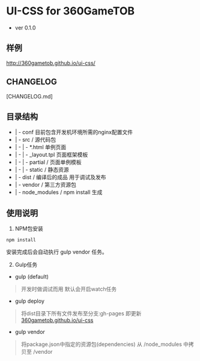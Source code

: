 # UI-CSS for 360GameTOB

- ver 0.1.0

## 样例
http://360gametob.github.io/ui-css/

## CHANGELOG

[CHANGELOG.md]

## 目录结构
* | - conf  目前包含开发机环境所需的nginx配置文件
* | - src / 源代码包
* | -  | -  *.html 单例页面
* | -  | -  _layout.tpl 页面框架模板
* | -  | -  partial /  页面单例模板
* | -  | -  static  /  静态资源
* | - dist / 编译后的成品 用于调试及发布
* | - vendor / 第三方资源包
* | - node_modules / npm install 生成


## 使用说明

1. NPM包安装

````
npm install
````
安装完成后会自动执行 gulp vendor 任务。

2. Gulp任务

- gulp (default) 
>开发时做调试而用 默认会开启watch任务

- gulp deploy 
> 将dist目录下所有文件发布至分支:gh-pages 即更新 [360gametob.github.io/ui-css](http://360gametob.github.io/ui-css/)

- gulp vendor 
> 将package.json中指定的资源包(dependencies) 从 /node_modules 中拷贝至 /vendor